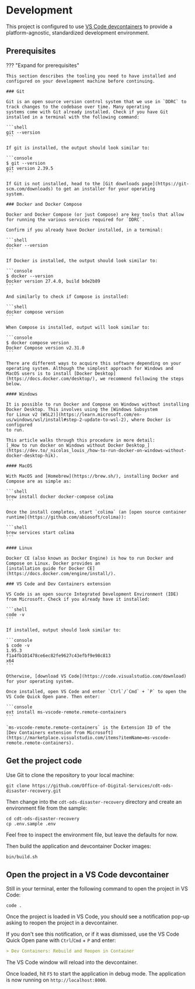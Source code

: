 # Development

This project is configured to use [VS Code devcontainers](https://code.visualstudio.com/docs/devcontainers/containers) to
provide a platform-agnostic, standardized development environment.

## Prerequisites

??? "Expand for prerequisites"

    This section describes the tooling you need to have installed and configured on your development machine before continuing.

    ### Git

    Git is an open source version control system that we use in `DDRC` to track changes to the codebase over time. Many operating
    systems come with Git already installed. Check if you have Git installed in a terminal with the following command:

    ```shell
    git --version
    ```

    If git is installed, the output should look similar to:

    ```console
    $ git --version
    git version 2.39.5
    ```

    If Git is not installed, head to the [Git downloads page](https://git-scm.com/downloads) to get an installer for your operating
    system.

    ### Docker and Docker Compose

    Docker and Docker Compose (or just Compose) are key tools that allow for running the various services required for `DDRC`.

    Confirm if you already have Docker installed, in a terminal:

    ```shell
    docker --version
    ```

    If Docker is installed, the output should look similar to:

    ```console
    $ docker --version
    Docker version 27.4.0, build bde2b89
    ```

    And similarly to check if Compose is installed:

    ```shell
    docker compose version
    ```

    When Compose is installed, output will look similar to:

    ```console
    $ docker compose version
    Docker Compose version v2.31.0
    ```

    There are different ways to acquire this software depending on your operating system. Although the simplest approach for Windows and
    MacOS users is to install [Docker Desktop](https://docs.docker.com/desktop/), we recommend following the steps below.

    #### Windows

    It is possible to run Docker and Compose on Windows without installing Docker Desktop. This involves using the [Windows Subsystem
    for Linux v2 (WSL2)](https://learn.microsoft.com/en-us/windows/wsl/install#step-2-update-to-wsl-2), where Docker is configured
    to run.

    This article walks through this procedure in more detail:
    [_How to run docker on Windows without Docker Desktop_](https://dev.to/_nicolas_louis_/how-to-run-docker-on-windows-without-docker-desktop-hik).

    #### MacOS

    With MacOS and [Homebrew](https://brew.sh/), installing Docker and Compose are as simple as:

    ```shell
    brew install docker docker-compose colima
    ```

    Once the install completes, start `colima` (an [open source container runtime](https://github.com/abiosoft/colima)):

    ```shell
    brew services start colima
    ```

    #### Linux

    Docker CE (also known as Docker Engine) is how to run Docker and Compose on Linux. Docker provides an
    [installation guide for Docker CE](https://docs.docker.com/engine/install/).

    ### VS Code and Dev Containers extension

    VS Code is an open source Integrated Development Environment (IDE) from Microsoft. Check if you already have it installed:

    ```shell
    code -v
    ```

    If installed, output should look similar to:

    ```console
    $ code -v
    1.95.3
    f1a4fb101478ce6ec82fe9627c43efbf9e98c813
    x64
    ```

    Otherwise, [download VS Code](https://code.visualstudio.com/download) for your operating system.

    Once installed, open VS Code and enter `Ctrl`/`Cmd` + `P` to open the VS Code Quick Open pane. Then enter:

    ```console
    ext install ms-vscode-remote.remote-containers
    ```

    `ms-vscode-remote.remote-containers` is the Extension ID of the
    [Dev Containers extension from Microsoft](https://marketplace.visualstudio.com/items?itemName=ms-vscode-remote.remote-containers).

## Get the project code

Use Git to clone the repository to your local machine:

```shell
git clone https://github.com/Office-of-Digital-Services/cdt-ods-disaster-recovery.git
```

Then change into the `cdt-ods-disaster-recovery` directory and create an environment file from the sample:

```shell
cd cdt-ods-disaster-recovery
cp .env.sample .env
```

Feel free to inspect the environment file, but leave the defaults for now.

Then build the application and devcontainer Docker images:

```shell
bin/build.sh
```

## Open the project in a VS Code devcontainer

Still in your terminal, enter the following command to open the project in VS Code:

```shell
code .
```

Once the project is loaded in VS Code, you should see a notification pop-up asking to reopen the project in a devcontainer.

If you don't see this notification, or if it was dismissed, use the VS Code Quick Open pane with `Ctrl`/`Cmd` + `P` and enter:

```md
> Dev Containers: Rebuild and Reopen in Container
```

The VS Code window will reload into the devcontainer.

Once loaded, hit `F5` to start the application in debug mode. The application is now running on `http://localhost:8000`.
